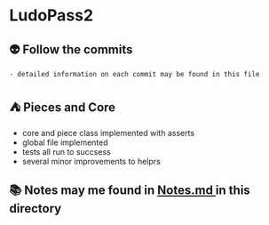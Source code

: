 # LudoPass2

## :alien: Follow the commits
    - detailed information on each commit may be found in this file

## :tent: Pieces and Core
- core and piece class implemented with asserts
- global file implemented
- tests all run to succsess
- several minor improvements to helprs


## :books: Notes may me found in [Notes.md ](./Notes.md) in this directory